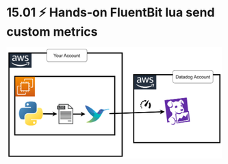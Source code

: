 # 15.01 ⚡ Hands-on FluentBit lua send custom metrics

![](../imgs/a024800f7da44ae7bd935ecc4c7ed2d5.png)
